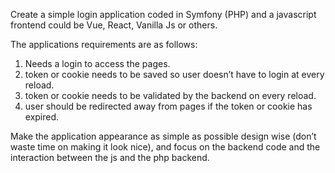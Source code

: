 Create a simple login application coded in Symfony (PHP) and a javascript frontend could be Vue, React, Vanilla Js or others.

The applications requirements are as follows:

1. Needs a login to access the pages.
2. token or cookie needs to be saved so user doesn’t have to login at every reload.
3. token or cookie needs to be validated by the backend on every reload.
4. user should be redirected away from pages if the token or cookie has expired.

Make the application appearance as simple as possible design wise (don’t waste time on making it look nice), and focus on the backend code and the interaction between the js and the php backend.
